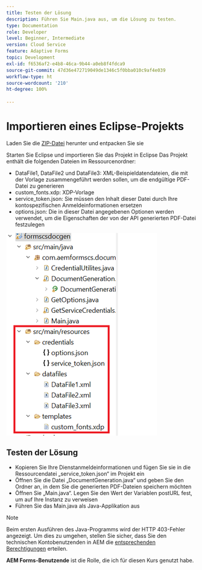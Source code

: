 ```yaml
---
title: Testen der Lösung
description: Führen Sie Main.java aus, um die Lösung zu testen.
type: Documentation
role: Developer
level: Beginner, Intermediate
version: Cloud Service
feature: Adaptive Forms
topic: Development
exl-id: f6536af2-e4b8-46ca-9b44-a0eb8f4fdca9
source-git-commit: 47d36e472719049de1346c5f0bba010c9af4e039
workflow-type: ht
source-wordcount: '210'
ht-degree: 100%

---
```


# Importieren eines Eclipse-Projekts

Laden Sie die [ZIP-Datei](./assets/aem-forms-cs-doc-gen.zip) herunter und entpacken Sie sie 

Starten Sie Eclipse und importieren Sie das Projekt in Eclipse
Das Projekt enthält die folgenden Dateien im Ressourcenordner:

* DataFile1, DataFile2 und DataFile3: XML-Beispieldatendateien, die mit der Vorlage zusammengeführt werden sollen, um die endgültige PDF-Datei zu generieren
* custom_fonts.xdp: XDP-Vorlage
* service_token.json: Sie müssen den Inhalt dieser Datei durch Ihre kontospezifischen Anmeldeinformationen ersetzen
* options.json: Die in dieser Datei angegebenen Optionen werden verwendet, um die Eigenschaften der von der API generierten PDF-Datei festzulegen

![resources-file](./assets/resource-files.png)

## Testen der Lösung

* Kopieren Sie Ihre Dienstanmeldeinformationen und fügen Sie sie in die Ressourcendatei „service_token.json“ im Projekt ein
* Öffnen Sie die Datei „DocumentGeneration.java“ und geben Sie den Ordner an, in dem Sie die generierten PDF-Dateien speichern möchten
* Öffnen Sie „Main.java“. Legen Sie den Wert der Variablen postURL fest, um auf Ihre Instanz zu verweisen
* Führen Sie das Main.java als Java-Applikation aus

>[!NOTE]
> Beim ersten Ausführen des Java-Programms wird der HTTP 403-Fehler angezeigt. Um dies zu umgehen, stellen Sie sicher, dass Sie den technischen Kontobenutzenden in AEM die [entsprechenden Berechtigungen](https://experienceleague.adobe.com/docs/experience-manager-learn/getting-started-with-aem-headless/authentication/service-credentials.html?lang=de#configure-access-in-aem) erteilen.

**AEM Forms-Benutzende** ist die Rolle, die ich für diesen Kurs genutzt habe.
